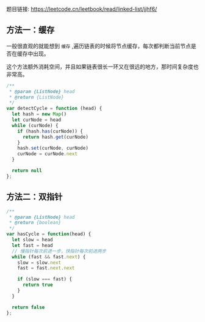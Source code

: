 题目链接: https://leetcode.cn/leetbook/read/linked-list/jjhf6/


## 方法一：缓存
一般很直观的就能想到 `缓存` ,遍历链表的时候将节点缓存，每次都判断当前节点是否在缓存中出现。

这个方法额外消耗空间，并且如果链表很长一环又在很远的地方，那时间复杂度也非常高。

```JavaScript
/**
 * @param {ListNode} head
 * @return {ListNode}
 */
var detectCycle = function (head) {
  let hash = new Map()
  let curNode = head
  while (curNode) {
    if (hash.has(curNode)) {
      return hash.get(curNode)
    }
    hash.set(curNode, curNode)
    curNode = curNode.next
  }

  return null
};
```

## 方法二：双指针
```JavaScript
/**
 * @param {ListNode} head
 * @return {boolean}
 */
var hasCycle = function(head) {
  let slow = head
  let fast = head
  // 慢指针每次前进一步，快指针每次前进两步
  while (fast && fast.next) {
    slow = slow.next
    fast = fast.next.next

    if (slow === fast) {
      return true
    }
  }

  return false
};
```
